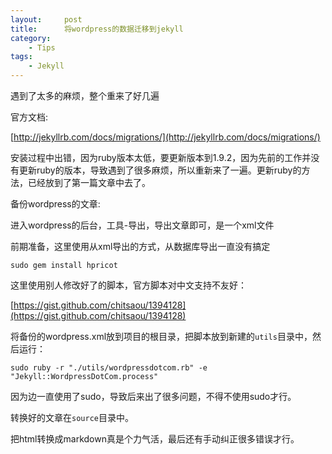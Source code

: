```yaml
---
layout:     post
title:      将wordpress的数据迁移到jekyll
category: 
    - Tips
tags:
    - Jekyll
---
```


遇到了太多的麻烦，整个重来了好几遍

官方文档:

[http://jekyllrb.com/docs/migrations/](http://jekyllrb.com/docs/migrations/)

安装过程中出错，因为ruby版本太低，要更新版本到1.9.2，因为先前的工作并没有更新ruby的版本，导致遇到了很多麻烦，所以重新来了一遍。更新ruby的方法，已经放到了第一篇文章中去了。

备份wordpress的文章:

进入wordpress的后台，工具-导出，导出文章即可，是一个xml文件

前期准备，这里使用从xml导出的方式，从数据库导出一直没有搞定

    sudo gem install hpricot 

这里使用别人修改好了的脚本，官方脚本对中文支持不友好：

[https://gist.github.com/chitsaou/1394128](https://gist.github.com/chitsaou/1394128)

将备份的wordpress.xml放到项目的根目录，把脚本放到新建的`utils`目录中，然后运行：

    sudo ruby -r "./utils/wordpressdotcom.rb" -e "Jekyll::WordpressDotCom.process"

因为边一直使用了sudo，导致后来出了很多问题，不得不使用sudo才行。

转换好的文章在`source`目录中。

把html转换成markdown真是个力气活，最后还有手动纠正很多错误才行。

